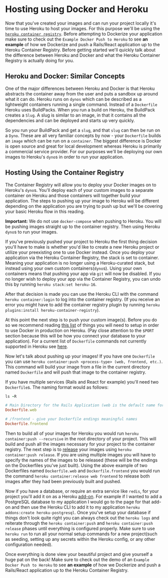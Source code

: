 # Hosting using Docker and Heroku

Now that you've created your images and can run your project locally it's time
to use Heroku to host your images. For this purpose we'll be using the
[`heroku container registry`][container]. Before attempting to Dockerize your
application make sure to check out the `Example Docker Push to Heroku` to see
**an example** of how we Dockerize and push a Rails/React application up to the
Heroku Container Registry. Before getting started we'll quickly talk about the
difference between Heroku and Docker and what the Heroku Container Registry is
actually doing for you.

## Heroku and Docker: Similar Concepts

One of the major differences between Heroku and Docker is that Heroku abstracts
the container away from the user and puts a sandbox up around what it can do.
Heroku runs on `dynos` which can be described as a lightweight containers
running a single command. Instead of a `Dockerfile` Heroku uses BuildPacks. When
you run a build on Heroku, the BuildPack creates a `Slug`. A slug is similar to
an image, in that it contains all the dependencies and can be deployed and
starts up very quickly.

So you run your BuildPack and get a `slug`, and that `slug` can then be run on a
`Dyno`. These are all very familiar concepts by now - your `Dockerfile` builds
an `image` which can be run on a `container`. The biggest difference is Docker
is open source and great for local development whereas Heroku is primarily a
commercial service provider. For our purposes we'll be deploying our own images
to Heroku's `dyno`s in order to run your application.

## Hosting Using the Container Registry

The Container Registry will allow you to deploy your Docker images on to
Heroku's `dyno`s. You'll deploy each of your custom images to a separate
container on Heroku and those containers will together build your application.
The steps to pushing up your image to Heroku will be different depending on the
application you are trying to push up but we'll be covering your basic Heroku
flow in this reading.

**Important:** We do not use `docker-compose` when pushing to Heroku. You will
be pushing images straight up to the container registry. Then using Heroku
`dyno`s to run your images.

If you've previously pushed your project to Heroku the first thing decision
you'll have to make is whether you'd like to create a new Heroku project or
utilize your preexisting one to use Docker instead. Once you deploy your
application via the Heroku Container Registry, the stack is set to container.
Meaning your application is no longer using a Heroku-curated stack, but instead
using your own custom containers(`dyno`s). Using your own containers means that
pushing your app via `git` will now be disabled. If you no longer wish to deploy
your app via the Container Registry, you can undo this by running
`heroku stack:set heroku-16`.

After that decision is made you can use the Heroku CLI with the command
`heroku container:login` to log into the container registry. (If you receive an
error you might have to add the container registry plugin by running
`heroku plugins:install heroku-container-registry`).

At this point the next step is to push your custom image(s). Before you do so we
recommend reading [this list][heroku-docker] of things you will need to setup in
order to use Docker in production on Heroku. (Pay close attention to the `$PORT`
section because this will be how you connect your database to your application).
For a current list of `Dockerfile` commands not currently supported in Heroku
see [here][dockerfile-heroku].

Now let's talk about pushing up your images! If you have one `Dockerfile` you
can use `heroku container:push <process-type> (web, frontend, etc.)`. This
command will build your image from a file in the current directory named
`Dockerfile` and will push that image to the container registry.

If you have multiple services (Rails and React for example) you'll need two
`Dockerfile`s. The naming format would as follows:

```ruby
ls -R

# Main Directory for the Rails Application (web is the default name for the service receiving HTTP requests)
Dockerfile.web

# /frontend - give your Dockerfile endings meaningful names
Dockerfile.frontend
```

Then to build all of your images for Heroku you would run
`heroku container:push --recursive` in the root directory of your project. This
will build and push all the images necessary for your project to the container
registry. The next step is to [release][release] your images using
`heroku container:push release`. If you are using multiple images you will have
to specify the names of the images to be released (these will be the endings on
the Dockerfiles you've just built). Using the above example of two Dockerfiles
named `Dockerfile.web` and `Dockerfile.frontend` you would run the command
`heroku container:release web frontend` to release both images after they had
been previously built and pushed.

Now if you have a database, or require an extra service like `redis`, for your
project you'll add it on as a Heroku [add-on][addons]. For example if I wanted
to add a PostgreSQL database to my application I would go to the page for that
add-on and then use the Heroku CLI to add it to my application
`heroku addons:create heroku-postgresql`. Once you've setup your database if
things don't look quite right you can always check out the `heroku logs` and
reiterate through the `heroku container:push` and
`heroku container:push release` phases until everything is configured properly.
Make sure to use `heroku run` to run all your normal setup commands for a new
project(such as seeding, setting up any secrets within the Heroku config, or any
other configuration needed).

Once everything is done view your beautiful project and give yourself a huge pat
on the back! Make sure to check out the demo of an
`Example Docker Push to Heroku` to see **an example** of how we Dockerize and
push a Rails/React application up to the Heroku Container Registry.

[container]:
  https://devcenter.heroku.com/articles/container-registry-and-runtime
[release]: https://devcenter.heroku.com/articles/release-phase
[heroku-docker]:
  https://devcenter.heroku.com/articles/container-registry-and-runtime#dockerfile-commands-and-runtime
[dockerfile-heroku]:
  https://devcenter.heroku.com/articles/container-registry-and-runtime#unsupported-dockerfile-commands
[addons]: https://elements.heroku.com/addons
